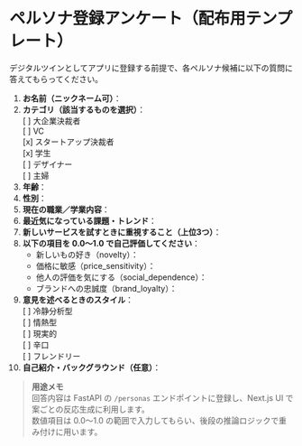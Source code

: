 # ペルソナ登録アンケート（配布用テンプレート）

デジタルツインとしてアプリに登録する前提で、各ペルソナ候補に以下の質問に答えてもらってください。

1. **お名前（ニックネーム可）**：
2. **カテゴリ（該当するものを選択）**：  
   [ ] 大企業決裁者  
   [ ] VC  
   [x] スタートアップ決裁者  
   [x] 学生  
   [ ] デザイナー  
   [ ] 主婦
3. **年齢**：
4. **性別**：
5. **現在の職業／学業内容**：
6. **最近気になっている課題・トレンド**：
7. **新しいサービスを試すときに重視すること（上位3つ）**：
8. **以下の項目を 0.0〜1.0 で自己評価してください**：  
   - 新しいもの好き（novelty）：  
   - 価格に敏感（price_sensitivity）：  
   - 他人の評価を気にする（social_dependence）：  
   - ブランドへの忠誠度（brand_loyalty）：
9. **意見を述べるときのスタイル**：  
   [ ] 冷静分析型  
   [ ] 情熱型  
   [ ] 現実的  
   [ ] 辛口  
   [ ] フレンドリー
10. **自己紹介・バックグラウンド（任意）**：

> **用途メモ**  
> 回答内容は FastAPI の `/personas` エンドポイントに登録し、Next.js UI で案ごとの反応生成に利用します。  
> 数値項目は 0.0〜1.0 の範囲で入力してもらい、後段の推論ロジックで重み付けに用います。
